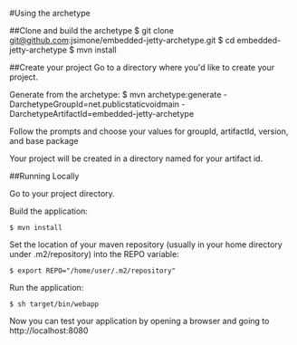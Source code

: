 #Using the archetype

##Clone and build the archetype
    $ git clone git@github.com:jsimone/embedded-jetty-archetype.git
    $ cd embedded-jetty-archetype
    $ mvn install

##Create your project
Go to a directory where you'd like to create your project.

Generate from the archetype:
    $ mvn archetype:generate -DarchetypeGroupId=net.publicstaticvoidmain -DarchetypeArtifactId=embedded-jetty-archetype

Follow the prompts and choose your values for groupId, artifactId, version, and base package

Your project will be created in a directory named for your artifact id. 

##Running Locally

Go to your project directory.

Build the application:

    $ mvn install

Set the location of your maven repository (usually in your home directory under .m2/repository)  into the REPO variable:

    $ export REPO="/home/user/.m2/repository"

Run the application:

    $ sh target/bin/webapp

Now you can test your application by opening a browser and going to http://localhost:8080
